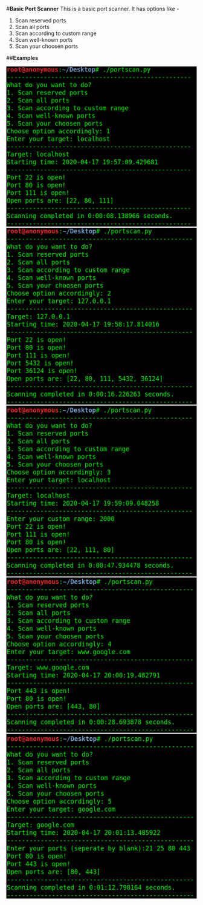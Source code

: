 #**Basic Port Scanner**
This is a basic port scanner.
It has options like - 
  1. Scan reserved ports
  2. Scan all ports
  3. Scan according to custom range
  4. Scan well-known ports
  5. Scan your choosen ports

##**Examples**

![First Example](https://github.com/shivamsaraswat/basic-port-scan/blob/master/1.png)
![Second Example](https://github.com/shivamsaraswat/basic-port-scan/blob/master/2.png)
![Third Example](https://github.com/shivamsaraswat/basic-port-scan/blob/master/3.png)
![Fourth Example](https://github.com/shivamsaraswat/basic-port-scan/blob/master/4.png)
![Fifth Example](https://github.com/shivamsaraswat/basic-port-scan/blob/master/5.png)
